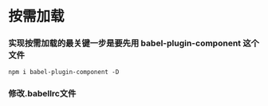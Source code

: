# 按需加载

### 实现按需加载的最关键一步是要先用 babel-plugin-component 这个文件

```
npm i babel-plugin-component -D

```

### 修改.babellrc文件
